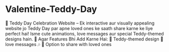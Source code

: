 # Valentine-Teddy-Day
🧸 Teddy Day Celebration Website – Ek interactive aur visually appealing website jo Teddy Day par apne loved ones ke saath share karne ke liye perfect hai! Isme cute animations, love messages aur special Teddy-themed designs hain. 💝  Agar Features Bhi Add Karne Hai:  🎨 Teddy-themed design 💌 love messages 🎶 📩 Option to share with loved ones
